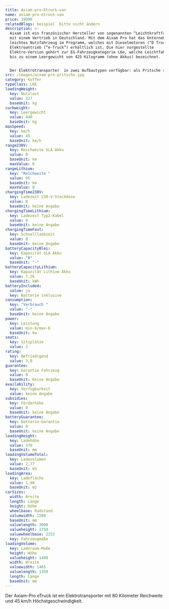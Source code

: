 ```yaml
---
title: Axiam-pro-Etruck-van
name: axiam-pro-etruck-van
price: 19990
relatedBlogs: beispiel  bitte nicht ändern
description: >-
  Aixam ist ein französischer Hersteller von sogenannten “Leichtkraftfahrzeugen”
  mit einem Vertrieb in Deutschland. Mit dem Aixam Pro hat das Unternehmen ein
  leichtes Nutzfahrzeug im Programm, welches mit Dieselmotoren (“D Truck”) sowie
  Elektroantrieb (“e-Truck”) erhältlich ist. Die hier vorgestellte
  Elektro-Version gehört zur EG-Fahrzeugkategorie L6e, welche Leichtfahrzeuge
  bis zu einem Leergewicht von 425 Kilogramm (ohne Akkus) bezeichnet.


  Der Elektrotransporter  in zwei Aufbautypen verfügbar: als Pritsche sowie mit Kofferaufbau (“Van”). Durch seine kleinen Außenmaße ist das Fahrzeug speziell für den Transport von Waren und Gerätschaften in engen Straßen und begrenztem Gelände konzipiert.
src: /images/aixam-pro-pritsche.jpg
category: Koffer
typeClass: L6E
loadingWeight:
  key: Nutzlast
  value: 327
  baseUnit: kg
curbweight:
  key: Leergewicht
  value: 440
  baseUnit: kg
maxSpeed:
  key: km/h
  value: 45
  baseUnit: km/h
range230V:
  key: Reichweite SLA Akku
  value: 0
  baseUnit: km
  maxValue: 0
rangeLithium:
  key: "Reichweite "
  value: 95
  baseUnit: km
  maxValue: 0
chargingTime230V:
  key: Ladezeit 230-V-Steckdose
  value: 0
  baseUnit: keine Angabe
chargingTimeLithium:
  key: Ladezeit Typ2-Kabel
  value: 0
  baseUnit: keine Angabe
chargingTimeFast:
  key: Schnellladezeit
  value: 0
  baseUnit: keine Angabe
batteryCapacityBlei:
  key: Kapazität SLA Akku
  value: "0"
  baseUnit: "-"
batteryCapacityLithium:
  key: Kapazität Lithium Akku
  value: 7,26
  baseUnit: kWh
batteryIncluded:
  value: ja
  key: Batterie inklusive
consumption:
  key: "Verbrauch "
  value: "-"
  baseUnit: keine Angabe
power:
  key: Leistung
  value: min-6/max-6
  baseUnit: kw
seats:
  key: Sitzplätze
  value: 2
rating:
  key: Befriedigend
  value: 3,0
guarantee:
  key: Garantie Fahrzeug
  value: 0
  baseUnit: Keine Angabe
availability:
  key: Verfügbarkeit
  value: keine Angabe
subsidies:
  key: Förderhöhe
  value: 0
  baseUnit: keine Angabe
batteryGuarantee:
  key: Batterie-Garantie
  value: 0
  baseUnit: keine Angabe
loadingHeight:
  key: Ladehöhe
  value: 370
  baseUnit: mm
loadingVolumeTotal:
  key: Ladevolumen
  value: 2,77
  baseUnit: m3
loadingArea:
  key: Ladefläche
  value: 1,98
  baseUnit: m2
carSizes:
  width: Breite
  length: Länge
  height: Höhe
  wheelbase: Radstand
  valuewidth: 1500
  baseUnit: mm
  valuelength: 3000
  valueheight: 1750
  valuewheelbase: 2252
  key: Fahrzeugmaße
loadingVolume:
  key: Laderaum-Maße
  height: Höhe
  valueheight: 1400
  width: Breite
  valuewidth: 1465
  valuelength: 1350
  length: Länge
  baseUnit: mm
---
```


Der Axiam-Pro eTruck ist ein Elektrotransporter mit 80 Kilometer Reichweite und 45 km/h Höchstgeschwindigkeit.
